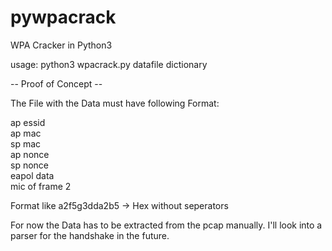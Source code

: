 # pywpacrack
WPA Cracker in Python3

usage: python3 wpacrack.py datafile dictionary

-- Proof of Concept --

The File with the Data must have following Format:

ap essid<br>
ap mac<br>
sp mac<br>
ap nonce<br>
sp nonce<br>
eapol data<br>
mic of frame 2<br>

Format like a2f5g3dda2b5 -> Hex without seperators

For now the Data has to be extracted from the pcap manually.
I'll look into a parser for the handshake in the future.
